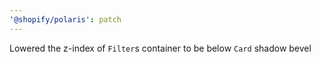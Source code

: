 ```yaml
---
'@shopify/polaris': patch
---
```


Lowered the z-index of `Filter`s container to be below `Card` shadow bevel
